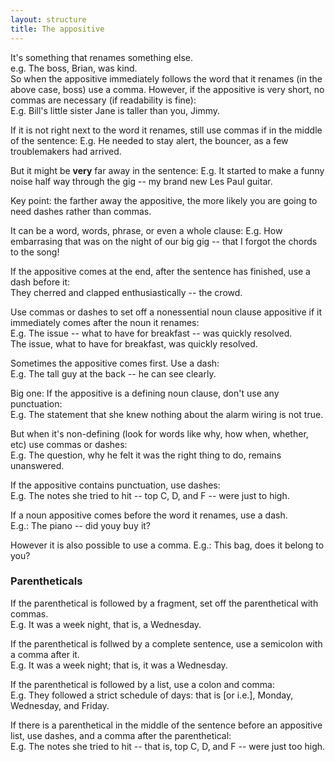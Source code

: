 ```yaml
---
layout: structure
title: The appositive
---
```




It's something that renames something else.  
e.g. The boss, Brian, was kind.  
So when the appositive immediately follows the word that it renames (in the above case, boss) use a comma. However, if the appositive is very short, no commas are necessary (if readability is fine):    
E.g. Bill's little sister Jane is taller than you, Jimmy.

If it is not right next to the word it renames, still use commas if in the middle of the sentence:
E.g. He needed to stay alert, the bouncer, as a few troublemakers had arrived. 

But it might be **very** far away in the sentence:
E.g. It started to make a funny noise half way through the gig -- my brand new Les Paul guitar.

Key point: the farther away the appositive, the more likely you are going to need dashes rather than commas.


It can be a word, words, phrase, or even a whole clause:
E.g. How embarrasing that was on the night of our big gig -- that I forgot the chords to the song!  

If the appositive comes at the end, after the sentence has finished, use a dash before it:  
They cherred and clapped enthusiastically -- the crowd.   

Use commas or dashes to set off a nonessential noun clause appositive if it immediately comes after the noun it renames:  
E.g. The issue -- what to have for breakfast -- was quickly resolved.  
The issue, what to have for breakfast, was quickly resolved.  

Sometimes the appositive comes first. Use a dash:  
E.g. The tall guy at the back -- he can see clearly.

Big one: If the appositive is a defining noun clause, don't use any punctuation:  
E.g. The statement that she knew nothing about the alarm wiring is not true.  

But when it's non-defining (look for words like why, how when, whether, etc) use commas or dashes:  
E.g. The question, why he felt it was the right thing to do, remains unanswered.  

If the appositive contains punctuation, use dashes:  
E.g. The notes she tried to hit -- top C, D, and F -- were just to high.  

If a noun appositive comes before the word it renames, use a dash.  
E.g.: The piano -- did youy buy it?  

However it is also possible to use a comma.
E.g.: This bag, does it belong to you?

### Parentheticals  

If the parenthetical is followed by a fragment, set off the parenthetical with commas.  
E.g. It was a week night, that is, a Wednesday.  

If the parenthetical is follwed by a complete sentence, use a semicolon with a comma after it.  
E.g. It was a week night; that is, it was a Wednesday.  

If the parenthetical is followed by a list, use a colon and comma:  
E.g. They followed a strict schedule of days: that is [or i.e.], Monday, Wednesday, and Friday.  

If there is a parenthetical in the middle of the sentence before an appositive list, use dashes, and a comma after the parenthetical:  
E.g. The notes she tried to hit -- that is, top C, D, and F -- were just too high.

